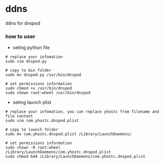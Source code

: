 ddns
====

ddns for dnspod


### how to user
+ seting python file
```
# replace your infomation
sudo vim dnspod.py 

# copy to bin folder
sudo mv dnspod.py /usr/bin/dnspod

# set permissions information
sudo chmod +x /usr/bin/dnspod
sudo chown root:wheel /usr/bin/dnspod
```

+ seting launch plist
```
# replace your infomation, you can replace yhostc from filename and file content
sudo vim com.yhostc.dnspod.plist

# copy to launch folder
sudo mv com.yhostc.dnspod.plist /Library/LaunchDaemons/

# set permissions information
sudo chown -R root:wheel /Library/LaunchDaemons/com.yhostc.dnspod.plist
sudo chmod 644 /Library/LaunchDaemons/com.yhostc.dnspod.plist
```
